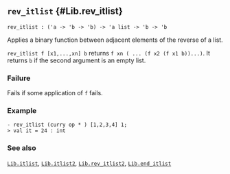 ## `rev_itlist` {#Lib.rev_itlist}


```
rev_itlist : ('a -> 'b -> 'b) -> 'a list -> 'b -> 'b
```



Applies a binary function between adjacent elements of the reverse of a list.


`rev_itlist f [x1,...,xn] b` returns `f xn ( ... (f x2 (f x1 b))...)`.
It returns `b` if the second argument is an empty list.

### Failure

Fails if some application of `f` fails.

### Example

    
    - rev_itlist (curry op * ) [1,2,3,4] 1;
    > val it = 24 : int
    



### See also

[`Lib.itlist`](#Lib.itlist), [`Lib.itlist2`](#Lib.itlist2), [`Lib.rev_itlist2`](#Lib.rev_itlist2), [`Lib.end_itlist`](#Lib.end_itlist)

